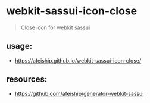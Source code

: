 # webkit-sassui-icon-close
> Close icon for webkit sassui

## usage:
+ https://afeiship.github.io/webkit-sassui-icon-close/

## resources:
+ https://github.com/afeiship/generator-webkit-sassui
